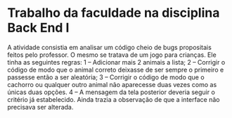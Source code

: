# Trabalho da faculdade na disciplina Back End I
A atividade consistia em analisar um código cheio de bugs propositais feitos pelo professor. O mesmo se tratava de um jogo para crianças. Ele tinha as seguintes regras: 1 – Adicionar mais 2 animais a lista; 2 – Corrigir o código de modo que o animal correto deixasse de ser sempre o primeiro e passesse então a ser aleatória; 3 – Corrigir o código de modo que o cachorro ou qualquer outro animal não aparecesse duas vezes como as únicas duas opções. 4 – A mensagem da tela posterior deveria seguir o critério já estabelecido. Ainda trazia a observação de que a interface não precisava ser alterada.


